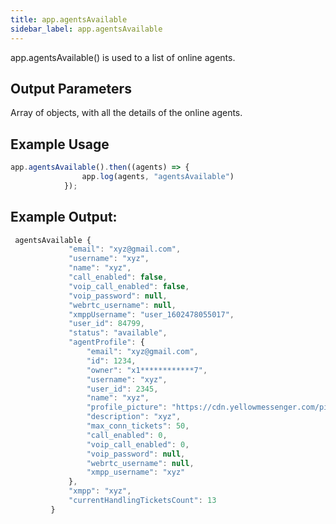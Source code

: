 ```yaml
---
title: app.agentsAvailable
sidebar_label: app.agentsAvailable
---
```


app.agentsAvailable() is used to a list of online agents.
​
## Output Parameters
Array of objects, with all the details of the online agents.
​
## Example Usage

```javascript
app.agentsAvailable().then((agents) => {
                app.log(agents, "agentsAvailable")
            });
```
## Example Output:
```javascript
 agentsAvailable {
		     "email": "xyz@gmail.com",
		     "username": "xyz",
		     "name": "xyz",
		     "call_enabled": false,
		     "voip_call_enabled": false,
		     "voip_password": null,
		     "webrtc_username": null,
		     "xmppUsername": "user_1602478055017",
		     "user_id": 84799,
		     "status": "available",
		     "agentProfile": {
		         "email": "xyz@gmail.com",
		         "id": 1234,
		         "owner": "x1************7",
		         "username": "xyz",
		         "user_id": 2345,
		         "name": "xyz",
		         "profile_picture": "https://cdn.yellowmessenger.com/pic3.png",
		         "description": "xyz",
		         "max_conn_tickets": 50,
		         "call_enabled": 0,
		         "voip_call_enabled": 0,
		         "voip_password": null,
		         "webrtc_username": null,
		         "xmpp_username": "xyz"
		     },
		     "xmpp": "xyz",
		     "currentHandlingTicketsCount": 13
		 }
```
